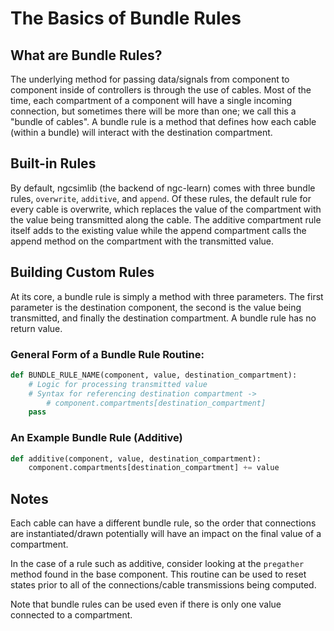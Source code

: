 # The Basics of Bundle Rules

## What are Bundle Rules?
The underlying method for passing data/signals from component to component inside of
controllers is through the use of cables. Most of the time, each compartment of a
component will have a single incoming connection, but sometimes there will be
more than one; we call this a "bundle of cables". A bundle rule is a method that
defines how each cable (within a bundle) will interact with the destination
compartment.

## Built-in Rules
By default, ngcsimlib (the backend of ngc-learn) comes with three bundle rules,
`overwrite`, `additive`, and `append`. Of these rules, the default rule for every
cable is overwrite, which replaces the value of the compartment with the value
being transmitted along the cable. The additive compartment rule itself adds to
the existing value while the append compartment calls the append method on the
compartment with the transmitted value.

## Building Custom Rules
At its core, a bundle rule is simply a method with three parameters. The first
parameter is the destination component, the second is the value being
transmitted, and finally the destination compartment. A bundle rule has no
return value.

### General Form of a Bundle Rule Routine:
```python
def BUNDLE_RULE_NAME(component, value, destination_compartment):
    # Logic for processing transmitted value
    # Syntax for referencing destination compartment ->
        # component.compartments[destination_compartment]
    pass
```

### An Example Bundle Rule (Additive)
```python
def additive(component, value, destination_compartment):
    component.compartments[destination_compartment] += value
```

## Notes
Each cable can have a different bundle rule, so the order that connections are
instantiated/drawn potentially will have an impact on the final value of a
compartment.

In the case of a rule such as additive, consider looking at the `pregather`
method found in the base component. This routine can be used to reset states
prior to all of the connections/cable transmissions being computed.

Note that bundle rules can be used even if there is only one value connected to a
compartment.
